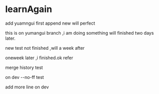 # learnAgain

add yuamngui first append new will perfect

this is on yumangui branch ,i am doing something will finished two days later.

new test not finished ,will a week after

oneweek later ,i finished.ok refer

merge history test

on dev --no-ff test

add more line on dev

